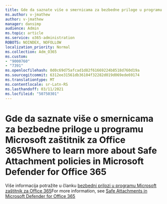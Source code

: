 ```yaml
---
title: Gde da saznate više o smernicama za bezbedne priloge u programu Microsoft zaštitnik za Office 365
ms.author: v-jmathew
author: v-jmathew
manager: dansimp
audience: Admin
ms.topic: article
ms.service: o365-administration
ROBOTS: NOINDEX, NOFOLLOW
localization_priority: Normal
ms.collection: Adm_O365
ms.custom:
- "9000760"
- "7391"
ms.openlocfilehash: 0d0c69d75afcad1d82f61669224b8518d760d19a
ms.sourcegitcommit: 6312ee31561db36104f32282d019d069ede69174
ms.translationtype: MT
ms.contentlocale: sr-Latn-RS
ms.lasthandoff: 03/11/2021
ms.locfileid: "50750301"
---
```

# <a name="where-to-learn-more-about-safe-attachment-policies-in-microsoft-defender-for-office-365"></a><span data-ttu-id="851bc-102">Gde da saznate više o smernicama za bezbedne priloge u programu Microsoft zaštitnik za Office 365</span><span class="sxs-lookup"><span data-stu-id="851bc-102">Where to learn more about Safe Attachment policies in Microsoft Defender for Office 365</span></span>

<span data-ttu-id="851bc-103">Više informacija potražite u članku [bezbedni prilozi u programu Microsoft zaštitnik za Office 365](https://go.microsoft.com/fwlink/?linkid=2092213)</span><span class="sxs-lookup"><span data-stu-id="851bc-103">For more information, see [Safe Attachments in Microsoft Defender for Office 365](https://go.microsoft.com/fwlink/?linkid=2092213)</span></span>

